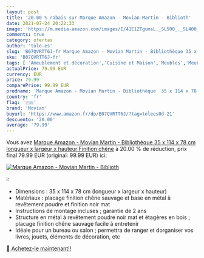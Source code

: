 ```yaml
---
layout: post
title: '20.00 % rabais sur Marque Amazon - Movian Martin - Biblioth'
date: 2021-07-24 20:22:33
image: 'https://m.media-amazon.com/images/I/41E1ZTgumsL._SL500_._SL400_.jpg'
comments: true
category: ofertas
author: 'tole.es'
slug: 'B07QVRTT6J-fr Marque Amazon - Movian Martin - Bibliothèque 35 x 114 x 78...'
sku: 'B07QVRTT6J-fr'
tags: [ 'Ameublement et décoration','Cuisine et Maison','Meubles','Meubles de salon','Tables de salon','Tables gigognes de salon','movian', ]
actualPrice: 79.99 EUR
currency: EUR
price: 79.99
comparePrice: 99.99 EUR
prodname: 'Marque Amazon - Movian Martin - Bibliothèque  35 x 114 x 78 cm  longueur x largeur x hauteur   Finition chêne'
country: 'fr'
flag: '🇫🇷'
brand: 'Movian'
buyurl: 'https://www.amazon.fr/dp/B07QVRTT6J/?tag=tolees0d-21'
descuento: '20.00'
average: '79.99'
---
```


Vous avez [Marque Amazon - Movian Martin - Bibliothèque  35 x 114 x 78 cm  longueur x largeur x hauteur   Finition chêne](https://www.amazon.fr/dp/B07QVRTT6J/?tag=tolees0d-21)  à  20.00 % de réduction, prix final  79.99 EUR (original: 99.99 EUR) ici:

[![Marque Amazon - Movian Martin - Biblioth](https://m.media-amazon.com/images/I/41E1ZTgumsL._SL500_._SL400_.jpg)](https://www.amazon.fr/dp/B07QVRTT6J/?tag=tolees0d-21)

ℹ️:

- Dimensions : 35 x 114 x 78 cm (longueur x largeur x hauteur)
- Matériaux : placage finition chêne sauvage et base en métal à revêtement poudre et finition noir mat
- Instructions de montage incluses ; garantie de 2 ans
- Structure en métal à revêtement poudre noir mat et étagères en bois ; placage finition chêne sauvage facile à entretenir
- Idéale pour un bureau ou salon ; permettra de ranger et dorganiser vos livres, jouets, éléments de décoration, etc

[🛒 Achetez-le maintenant!!](https://www.amazon.fr/dp/B07QVRTT6J/?tag=tolees0d-21)
